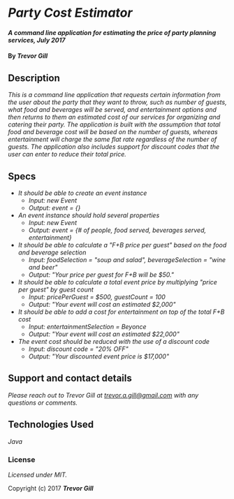 # _Party Cost Estimator_

#### _A command line application for estimating the price of party planning services, July 2017_

#### By _**Trevor Gill**_

## Description

_This is a command line application that requests certain information from the user about the party that they want to throw, such as number of guests, what food and beverages will be served, and entertainment options and then returns to them an estimated cost of our services for organizing and catering their party. The application is built with the assumption that total food and beverage cost will be based on the number of guests, whereas entertainment will charge the same flat rate regardless of the number of guests. The application also includes support for discount codes that the user can enter to reduce their total price._

## Specs ##

* _It should be able to create an event instance_
  * _Input: new Event_
  * _Output: event = {}_
* _An event instance should hold several properties_
  * _Input: new Event_
  * _Output: event = {# of people, food served, beverages served, entertainment}_
* _It should be able to calculate a "F+B price per guest" based on the food and beverage selection_
  * _Input: foodSelection = "soup and salad", beverageSelection = "wine and beer"_
  * _Output: "Your price per guest for F+B will be $50."_
* _It should be able to calculate a total event price by multiplying "price per guest" by guest count_
  * _Input: pricePerGuest = $500, guestCount = 100_
  * _Output: "Your event will cost an estimated $2,000"_
* _It should be able to add a cost for entertainment on top of the total F+B cost_
  * _Input: entertainmentSelection = Beyonce_
  * _Output: "Your event will cost an estimated $22,000"_
* _The event cost should be reduced with the use of a discount code_
  * _Input: discount code = "20% OFF"_
  * _Output: "Your discounted event price is $17,000"_

## Support and contact details

_Please reach out to Trevor Gill at trevor.a.gill@gmail.com with any questions or comments._

## Technologies Used

_Java_

### License

*Licensed under MIT.*

Copyright (c) 2017 **_Trevor Gill_**
